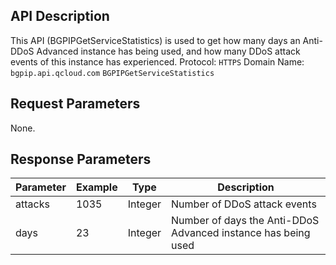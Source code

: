 ﻿[//]: # (chinagitpath:XXXXX)

## API Description
This API (BGPIPGetServiceStatistics) is used to get how many days an Anti-DDoS Advanced instance has being used, and how many DDoS attack events of this instance has experienced.
Protocol: `HTTPS`
Domain Name: `bgpip.api.qcloud.com`
`BGPIPGetServiceStatistics`

## Request Parameters
None.

## Response Parameters

| Parameter | Example| Type | Description |
|---------|---------|---------|---------|
| attacks | 1035| Integer | Number of DDoS attack events |
| days | 23 | Integer | Number of days the Anti-DDoS Advanced instance has being used|

